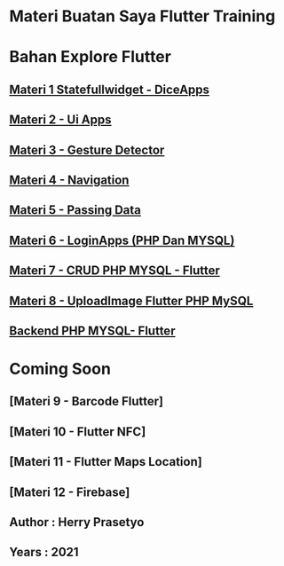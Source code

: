 # Materi Buatan Saya Flutter Training
# Bahan Explore Flutter

## [Materi 1 Statefullwidget - DiceApps](https://github.com/herry88/flutterwebhozz_3/tree/master/diceapps) 

## [Materi 2 - Ui Apps](https://github.com/herry88/flutterwebhozz_3/tree/master/uiexplore)

## [Materi 3 - Gesture Detector](https://github.com/herry88/flutterwebhozz_3/tree/master/gesturedetector)

## [Materi 4 - Navigation](https://github.com/herry88/flutterwebhozz_3/tree/master/navigation)

## [Materi 5 - Passing Data](https://github.com/herry88/flutterwebhozz_3/tree/master/passingdata)

## [Materi 6 - LoginApps (PHP Dan MYSQL)](https://github.com/herry88/flutterwebhozz_3/tree/master/loginapps)

## [Materi 7 - CRUD PHP MYSQL - Flutter](https://github.com/herry88/flutterwebhozz_3/tree/master/loginapps/lib)

## [Materi 8 - UploadImage Flutter PHP MySQL](https://github.com/herry88/flutterwebhozz_3/tree/master/upload_images)

## [Backend PHP MYSQL- Flutter](https://github.com/herry88/flutterwebhozz_3/tree/master/flutterbackend)

# Coming Soon
## [Materi 9 - Barcode Flutter]
## [Materi 10 - Flutter NFC]
## [Materi 11 - Flutter Maps Location]
## [Materi 12 - Firebase]

## Author : Herry Prasetyo 
## Years : 2021 
